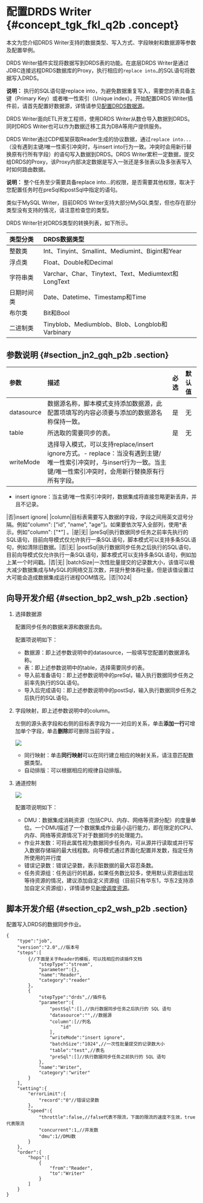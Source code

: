 # 配置DRDS Writer {#concept_tgk_fkl_q2b .concept}

本文为您介绍DRDS Writer支持的数据类型、写入方式、字段映射和数据源等参数及配置举例。

DRDS Writer插件实现将数据写到DRDS表的功能。在底层DRDS Writer是通过JDBC连接远程DRDS数据库的Proxy，执行相应的`replace into…`的SQL语句将数据写入DRDS。

**说明：** 执行的SQL语句是replace into，为避免数据重复写入，需要您的表具备主键（Primary Key）或者唯一性索引（Unique index）。开始配置DRDS Writer插件前，请首先配置好数据源，详情请参见[配置DRDS数据源](intl.zh-CN/使用指南/数据集成/数据源配置/配置DRDS数据源.md#)。

DRDS Writer面向ETL开发工程师，使用DRDS Writer从数仓导入数据到DRDS。同时DRDS Writer也可以作为数据迁移工具为DBA等用户提供服务。

DRDS Writer通过CDP框架获取Reader生成的协议数据，通过`replace into...`（没有遇到主键/唯一性索引冲突时，与insert into行为一致。冲突时会用新行替换原有行所有字段）的语句写入数据到DRDS。DRDS Writer累积一定数据，提交给DRDS的Proxy，该Proxy内部决定数据是写入一张还是多张表以及多张表写入时如何路由数据。

**说明：** 整个任务至少需要具备replace into…的权限，是否需要其他权限，取决于您配置任务时在preSql和postSql中指定的语句。

类似于MySQL Writer，目前DRDS Writer支持大部分MySQL类型，但也存在部分类型没有支持的情况，请注意检查您的类型。

DRDS Writer针对DRDS类型的转换列表，如下所示。

|类型分类|DRDS数据类型|
|:---|:-------|
|整数类|Int、Tinyint、Smallint、Mediumint、Bigint和Year|
|浮点类|Float、Double和Decimal|
|字符串类|Varchar、Char、Tinytext、Text、Mediumtext和LongText|
|日期时间类|Date、Datetime、Timestamp和Time|
|布尔类|Bit和Bool|
|二进制类|Tinyblob、Mediumblob、Blob、Longblob和Varbinary|

## 参数说明 {#section_jn2_gqh_p2b .section}

|参数|描述|必选|默认值|
|:-|:-|:-|:--|
|datasource|数据源名称，脚本模式支持添加数据源，此配置项填写的内容必须要与添加的数据源名称保持一致。|是|无|
|table|所选取的需要同步的表。|是|无|
|writeMode|选择导入模式，可以支持replace/insert ignore方式。-   replace：当没有遇到主键/唯一性索引冲突时，与insert行为一致。当主键/唯一性索引冲突时，会用新行替换原有行所有字段。
-   insert ignore：当主键/唯一性索引冲突时，数据集成将直接忽略更新丢弃，并且不记录。

|否|insert ignore|
|column|目标表需要写入数据的字段，字段之间用英文逗号分隔。例如"column": \["id", "name", "age"\]。如果要依次写入全部列，使用\*表示。例如"column": \["\*"\] 。|是|无|
|preSql|执行数据同步任务之前率先执行的SQL语句，目前向导模式仅允许执行一条SQL语句，脚本模式可以支持多条SQL语句，例如清除旧数据。|否|无|
|postSql|执行数据同步任务之后执行的SQL语句，目前向导模式仅允许执行一条SQL语句，脚本模式可以支持多条SQL语句，例如加上某一个时间戳。|否|无|
|batchSize|一次性批量提交的记录数大小，该值可以极大减少数据集成与MySQL的网络交互次数，并提升整体吞吐量。但是该值设置过大可能会造成数据集成运行进程OOM情况。|否|1024|

## 向导开发介绍 {#section_bp2_wsh_p2b .section}

1.  选择数据源

    配置同步任务的数据来源和数据去向。

    配置项说明如下：

    -   数据源：即上述参数说明中的datasource，一般填写您配置的数据源名称。
    -   表：即上述参数说明中的table，选择需要同步的表。
    -   导入前准备语句：即上述参数说明中的preSql，输入执行数据同步任务之前率先执行的SQL语句。
    -   导入后完成语句：即上述参数说明中的postSql，输入执行数据同步任务之后执行的SQL语句。
2.  字段映射，即上述参数说明中的column。

    左侧的源头表字段和右侧的目标表字段为一一对应的关系，单击**添加一行**可增加单个字段，单击**删除**即可删除当前字段 。

    ![](http://static-aliyun-doc.oss-cn-hangzhou.aliyuncs.com/assets/img/16242/15411401908014_zh-CN.png)

    -   同行映射：单击**同行映射**可以在同行建立相应的映射关系，请注意匹配数据类型。
    -   自动排版：可以根据相应的规律自动排版。
3.  通道控制

    ![](http://static-aliyun-doc.oss-cn-hangzhou.aliyuncs.com/assets/img/16221/15411401907675_zh-CN.png)

    配置项说明如下：

    -   DMU：数据集成消耗资源（包括CPU、内存、网络等资源分配）的度量单位。一个DMU描述了一个数据集成作业最小运行能力，即在限定的CPU、内存、网络等资源情况下对于数据同步的处理能力。
    -   作业并发数：可将此属性视为数据同步任务内，可从源并行读取或并行写入数据存储端的最大线程数。向导模式通过界面化配置并发数，指定任务所使用的并行度
    -   错误记录数：错误记录数，表示脏数据的最大容忍条数。
    -   任务资源组：任务运行的机器，如果任务数比较多，使用默认资源组出现等待资源的情况，建议添加自定义资源组（目前只有华东1，华东2支持添加自定义资源组），详情请参见[新增调度资源](intl.zh-CN/使用指南/数据集成/常见配置/新增调度资源.md#)。

## 脚本开发介绍 {#section_cp2_wsh_p2b .section}

配置写入DRDS的数据同步作业。

```
{
    "type":"job",
    "version":"2.0",//版本号
    "steps":[
        {//下面是关于Reader的模板，可以找相应的读插件文档
            "stepType":"stream",
            "parameter":{},
            "name":"Reader",
            "category":"reader"
        },
        {
            "stepType":"drds",//插件名
            "parameter":{
                "postSql":[],//执行数据同步任务之后执行的 SQL 语句
                "datasource":"",//数据源
                "column":[//列名
                    "id"
                ],
                "writeMode":"insert ignore",
                "batchSize":"1024",//一次性批量提交的记录数大小
                "table":"test",//表名
                "preSql":[]//执行数据同步任务之前执行的 SQL 语句
            },
            "name":"Writer",
            "category":"writer"
        }
    ],
    "setting":{
        "errorLimit":{
            "record":"0"//错误记录数
        },
        "speed":{
            "throttle":false,//false代表不限流，下面的限流的速度不生效，true代表限流
            "concurrent":1,//并发数
            "dmu":1//DMU数
        }
    },
    "order":{
        "hops":[
            {
                "from":"Reader",
                "to":"Writer"
            }
        ]
    }
}
```

